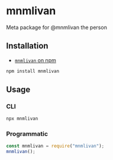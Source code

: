 # mnmlivan

Meta package for @mnmlivan the person

## Installation

* [`mnmlivan` on npm](https://www.npmjs.com/package/mnmlivan)

```sh
npm install mnmlivan
```

## Usage

### CLI

```sh
npx mnmlivan
```

### Programmatic

```js
const mnmlivan = require("mnmlivan");
mnmlivan();
```
